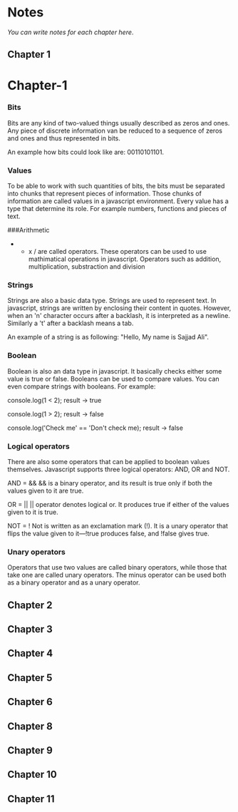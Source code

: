 # Notes

*You can write notes for each chapter here*.

## Chapter 1

# Chapter-1

### Bits
Bits are any kind of two-valued things usually described as zeros and ones. Any piece of discrete information van be reduced to a sequence of zeros and ones and thus represented in bits.

An example how bits could look like are: 00110101101.

### Values
To be able to work with such quantities of bits, the bits must be separated into chunks that represent pieces of information. 
Those chunks of information are called values in a javascript environment.
Every value has a type that determine its role. For example numbers, functions and pieces of text.

###Arithmetic

+ - x / are called operators. These operators can be used to use mathimatical operations in javascript.
Operators such as addition, multiplication, substraction and division


### Strings
Strings are also a basic data type. Strings are used to represent text.
In javascript, strings are written by enclosing their content in quotes. 
However, when an 'n' character occurs after a backlash, it is interpreted as a newline. Similarly a 't' after a backlash means a tab.

An example of a string is as following: "Hello, My name is Sajjad Ali".

### Boolean
Boolean is also an data type in javascript. It basically checks either some value is true or false. Booleans can be used to compare values. You can even compare strings with booleans. For example:

console.log(1 < 2);
result -> true

console.log(1 > 2);
result -> false

console.log('Check me' == 'Don't check me);
result -> false

### Logical operators
There are also some operators that can be applied to boolean values themselves. Javascript supports three logical operators: AND, OR and NOT.

AND = &&
&& is a binary operator, and its result is true only if both the values given to it are true.

OR = ||
|| operator denotes logical or. It produces true if either of the values given to it is true.

NOT = !
Not is written as an exclamation mark (!). It is a unary operator that flips the value given to it—!true produces false, and !false gives true.

### Unary operators
Operators that use two values are called binary operators, while those that take one are called unary operators. The minus operator can be used both as a binary operator and as a unary operator.

## Chapter 2

## Chapter 3

## Chapter 4

## Chapter 5

## Chapter 6

## Chapter 8

## Chapter 9

## Chapter 10

## Chapter 11
